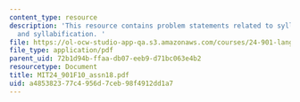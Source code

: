 ```yaml
---
content_type: resource
description: 'This resource contains problem statements related to syllables I: structure
  and syllabification. '
file: https://ol-ocw-studio-app-qa.s3.amazonaws.com/courses/24-901-language-and-its-structure-i-phonology-fall-2010/a485382377c4956d7ceb98f4912dd1a7_MIT24_901F10_assn18.pdf
file_type: application/pdf
parent_uid: 72b1d94b-ffaa-db07-eeb9-d71bc063e4b2
resourcetype: Document
title: MIT24_901F10_assn18.pdf
uid: a4853823-77c4-956d-7ceb-98f4912dd1a7
---
```

